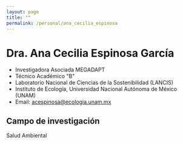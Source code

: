 ```yaml
---
layout: page
title: ""
permalink: /personal/ana_cecilia_espinosa
---
```


# Dra. Ana Cecilia Espinosa García

- Investigadora Asociada MEGADAPT
- Técnico Académico "B"
- Laboratorio Nacional de Ciencias de la Sostenibilidad (LANCIS)
- Instituto de Ecología, Universidad Nacional Autónoma de México (UNAM)
- Email: acespinosa@ecologia.unam.mx



## Campo de investigación

Salud Ambiental
